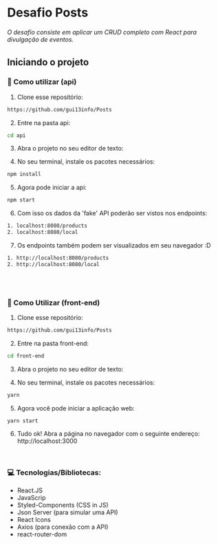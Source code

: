 # Desafio Posts

###### O desafio consiste em aplicar um CRUD completo com React para divulgação de eventos.

## Iniciando o projeto

### :wrench: Como utilizar (api)

1. Clone esse repositório:
```sh 
https://github.com/gui13info/Posts
```

2. Entre na pasta api:
```sh
cd api
```

3. Abra o projeto no seu editor de texto:

4. No seu terminal, instale os pacotes necessários:
```sh
npm install
```

5. Agora pode iniciar a api:
```sh
npm start
```

6. Com isso os dados da 'fake' API poderão ser vistos nos endpoints:
```sh 
1. localhost:8080/products
2. localhost:8080/local
```

7. Os endpoints também podem ser visualizados em seu navegador :D
```sh
1. http://localhost:8080/products
2. http://localhost:8080/local
```

<br>
<br>

### :wrench: Como Utilizar (front-end)

1. Clone esse repositório:
```sh 
https://github.com/gui13info/Posts
```

2. Entre na pasta front-end:
```sh
cd front-end
```

3. Abra o projeto no seu editor de texto:

4. No seu terminal, instale os pacotes necessários:
```sh 
yarn
```

5. Agora você pode iniciar a aplicação web:
```sh 
yarn start
```

6. Tudo ok! Abra a página no navegador com o seguinte endereço: http://localhost:3000

<br>

### :computer: Tecnologias/Bibliotecas:
- React.JS
- JavaScrip
- Styled-Components (CSS in JS)
- Json Server (para simular uma API)
- React Icons
- Axios (para conexão com a API)
- react-router-dom
